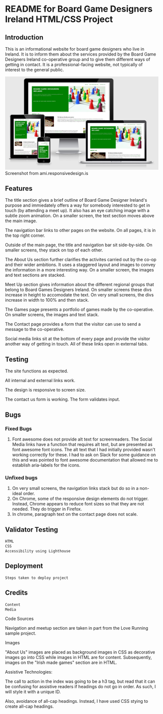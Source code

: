 # README for Board Game Designers Ireland HTML/CSS Project

## Introduction

This is an informational website for board game designers who live in Ireland. It is to inform them about the services provided by the Board Game Designers Ireland co-operative group and to give them different ways of getting in contact. It is a professional-facing website, not typically of interest to the general public.

![BGDI website on various sized screens](/assets/images/readme-images/responsive.jpg)
Screenshot from ami.responsivedesign.is

## Features

The title section gives a brief outline of Board Game Designer Ireland's purpose and immiedately offers a way for somebody interested to get in touch (by attending a meet up). It also has an eye catching image with a subtle zoom animation. On a smaller screen, the text section moves above the main image.

The navigation bar links to other pages on the website. On all pages, it is in the top right corner.

Outside of the main page, the title and navigation bar sit side-by-side. On smaller screens, they stack on top of each other.

The About Us section further clarifies the activites carried out by the co-op and their wider ambitions. It uses a staggered layout and images to convey the information in a more interesting way. On a smaller screen, the images and text sections are stacked.

Meet Up section gives information about the different regional groups that belong to Board Games Designers Ireland. On smaller screens these divs increase in height to accomodate the text. On very small screens, the divs increase in width to 100% and then stack.

The Games page presents a portfolio of games made by the co-operative. On smaller screens, the images and text stack.

The Contact page provides a form that the visitor can use to send a message to the co-operative. 

Social media links sit at the bottom of every page and provide the visitor another way of getting in touch. All of these links open in external tabs.

## Testing

The site functions as expected. 

All internal and external links work.

The design is responsive to screen size.

The contact us form is working. The form validates input.

## Bugs

### Fixed Bugs

1. Font awesome does not provide alt text for screenreaders. The Social Media links have a function that requires alt text, but are presented as font awesome font icons. The alt text that I had initially provided wasn't working correctly for these. I had to ask on Slack for some guidance on this and was pointed to font awesome documentation that allowed me to establish aria-labels for the icons.

### Unfixed bugs

1. On very small screens, the navigation links stack but do so in a non-ideal order.
2. On Chrome, some of the responsive design elements do not trigger. Instead, Chrome appears to reduce font sizes so that they are not needed. They do trigger in Firefox. 
3. In chrome, paragraph text on the contact page does not scale.

## Validator Testing
    HTML
    CSS
    Accessibility using Lighthouse

## Deployment
    Steps taken to deploy project

## Credits
    Content
    Media



Code Sources

Navigation and meetup section are taken in part from the Love Running sample project.

Images

"About Us" images are placed as background images in CSS as decorative images go into CSS while images in HTML are for content. Subsequently, images on the "Irish made games" section are in HTML.

Assistive Technologies:

The call to action in the index was going to be a h3 tag, but read that it can be confusing for assistive readers if headings do not go in order. As such, I will style it with a unique ID.

Also, avoidance of all-cap headings. Instead, I have used CSS stying to create all-cap headings.
